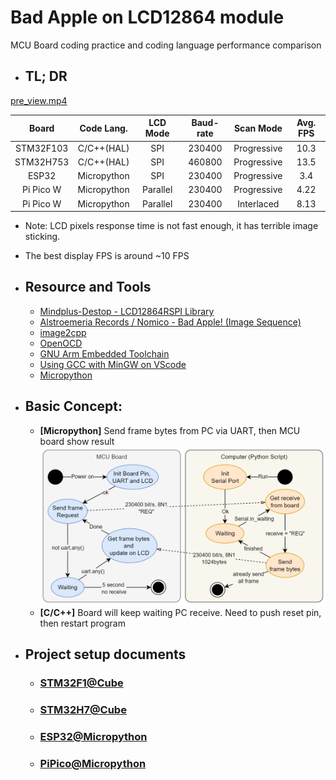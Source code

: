 # Bad Apple on LCD12864 module
MCU Board coding practice and coding language performance comparison


- ## TL; DR
[pre_view.mp4](Document/Video/pre_view.mp4)

|   Board   | Code Lang.  | LCD Mode | Baud-rate |  Scan Mode  | Avg. FPS |
|:---------:|:-----------:|:--------:|:---------:|:-----------:|:--------:|
| STM32F103 | C/C++(HAL)  |   SPI    |  230400   | Progressive |   10.3   |
| STM32H753 | C/C++(HAL)  |   SPI    |  460800   | Progressive |   13.5   |
|   ESP32   | Micropython |   SPI    |  230400   | Progressive |   3.4    |
| Pi Pico W | Micropython | Parallel |  230400   | Progressive |   4.22   |
| Pi Pico W | Micropython | Parallel |  230400   | Interlaced  |   8.13   |
   - Note: LCD pixels response time is not fast enough, it has terrible image sticking.
   - The best display FPS is around ~10 FPS

- ## Resource and Tools
  - [Mindplus-Destop - LCD12864RSPI Library](https://github.com/DFRobot/Mindplus-Desktop/blob/master/resource/tools/ArduinoUploader/Arduino/libraries/LCD12864RSPI/LCD12864RSPI.cpp)
  - [Alstroemeria Records / Nomico - Bad Apple! (Image Sequence)](https://archive.org/details/bad_apple_is.7z)
  - [image2cpp](https://javl.github.io/image2cpp/)
  - [OpenOCD](https://openocd.org)
  - [GNU Arm Embedded Toolchain](https://developer.arm.com/downloads/-/gnu-rm)
  - [Using GCC with MinGW on VScode](https://code.visualstudio.com/docs/cpp/config-mingw)
  - [Micropython](https://micropython.org)
  
- ## Basic Concept:
   - **[Micropython]** Send frame bytes from PC via UART, then MCU board show result
![BasicConcept.png](Document/Image/BasicConcept.png)
   - **[C/C++]** Board will keep waiting PC receive. Need to push reset pin, then restart program

- ## Project setup documents
  - ### [STM32F1@Cube](STM32F1@Cube/docSTM32F1.md)
  - ### [STM32H7@Cube](STM32H7@Cube/docSTM32H7.md)
  - ### [ESP32@Micropython](ESP32@Micropython/docESP32.md)
  - ### [PiPico@Micropython](PiPico@Micropython/docPico.md)
